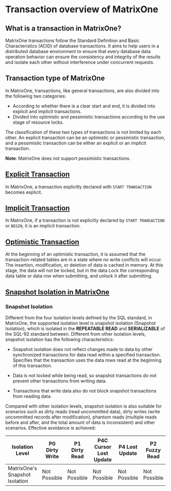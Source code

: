 # Transaction overview of MatrixOne

## What is a transaction in MatrixOne?

MatrixOne transactions follow the Standard Definition and Basic Characteristics (ACID) of database transactions. It aims to help users in a distributed database environment to ensure that every database data operation behavior can ensure the consistency and integrity of the results and isolate each other without interference under concurrent requests.

## Transaction type of MatrixOne

In MatrixOne, transactions, like general transactions, are also divided into the following two categories:
- According to whether there is a clear start and end, it is divided into explicit and implicit transactions.
- Divided into optimistic and pessimistic transactions according to the use stage of resource locks.

The classification of these two types of transactions is not limited by each other. An explicit transaction can be an optimistic or pessimistic transaction, and a pessimistic transaction can be either an explicit or an implicit transaction.

__Note__: MatrixOne does not support pessimistic transactions.

## [Explicit Transaction](explicit-transaction.md)

In MatrixOne, a transaction explicitly declared with `START TRANSACTION` becomes explicit.

## [Implicit Transaction](implicit-transaction.md)

In MatrixOne, if a transaction is not explicitly declared by `START TRANSACTION` or `BEGIN`, it is an implicit transaction.

## [Optimistic Transaction](optimistic-transaction.md)

At the beginning of an optimistic transaction, it is assumed that the transaction-related tables are in a state where no write conflicts will occur. The insertion, modification, or deletion of data is cached in memory. At this stage, the data will not be locked, but in the data Lock the corresponding data table or data row when submitting, and unlock it after submitting.

## [Snapshot Isolation in MatrixOne](snapshot-isolation.md)

### Snapshot Isolation

Different from the four isolation levels defined by the SQL standard, in MatrixOne, the supported isolation level is snapshot isolation (Snapshot Isolation), which is isolated in the **REPEATABLE READ** and **SERIALIZABLE** of the SQL-92 standard between. Different from other isolation levels, snapshot isolation has the following characteristics:

- Snapshot isolation does not reflect changes made to data by other synchronized transactions for data read within a specified transaction. Specifies that the transaction uses the data rows read at the beginning of this transaction.

- Data is not locked while being read, so snapshot transactions do not prevent other transactions from writing data.

- Transactions that write data also do not block snapshot transactions from reading data.

Compared with other isolation levels, snapshot isolation is also suitable for scenarios such as dirty reads (read uncommitted data), dirty writes (write uncommitted records after modification), phantom reads (multiple reads before and after, and the total amount of data is inconsistent) and other scenarios. Effective avoidance is achieved:

|Isolation Level|P0 Dirty Write|P1 Dirty Read|P4C Cursor Lost Update|P4 Lost Update|P2 Fuzzy Read|P3 Phantom|A5A Read Skew|A5B Write Skew|
|---|---|---|---|---|---|---|---|---|
|MatrixOne's Snapshot Isolation|Not Possible|Not Possible|Not Possible|Not Possible|Not Possible|Not Possible|Not Possible| Possible|
